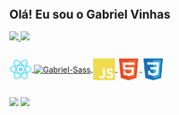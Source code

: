 ## Olá! Eu sou o Gabriel Vinhas 

<div>
  <a href="https://github.com/gabrielvinhas">
  <img height="170em" src="https://github-readme-stats.vercel.app/api?username=gabrielvinhas&show_icons=true&theme=tokyonight&include_all_commits=true&count_private=true"/>
  <img height="170em" src="https://github-readme-stats.vercel.app/api/top-langs/?username=gabrielvinhas&layout=compact&langs_count=7&theme=tokyonight"/>
</div>
 
 ##

<div>
  <img align="center" alt="Gabriel-React" height="40" width="40" src="https://raw.githubusercontent.com/devicons/devicon/master/icons/react/react-original.svg">
  <img align="center" alt="Gabriel-Sass" height="40" width="40" src="https://cdn.jsdelivr.net/gh/devicons/devicon/icons/sass/sass-original.svg" />  
  <img align="center" alt="Gabriel-Js" height="40" width="40" src="https://raw.githubusercontent.com/devicons/devicon/master/icons/javascript/javascript-plain.svg">   
  <img align="center" alt="Gabriel-HTML" height="40" width="40" src="https://raw.githubusercontent.com/devicons/devicon/master/icons/html5/html5-original.svg">
  <img align="center" alt="Gabriel-CSS" height="40" width="40" src="https://raw.githubusercontent.com/devicons/devicon/master/icons/css3/css3-original.svg">
</div>
 
##
 
 <div> 
  <a href = "mailto:gabrielvinhas784@hotmail.com"><img src="https://img.shields.io/badge/-Gmail-%23333?style=for-the-badge&logo=gmail&logoColor=white" target="_blank"></a>
  <a href="https://www.linkedin.com/in/gabrielvinhas" target="_blank"><img src="https://img.shields.io/badge/-LinkedIn-%230077B5?style=for-the-badge&logo=linkedin&logoColor=white" target="_blank"></a> 
</div>
